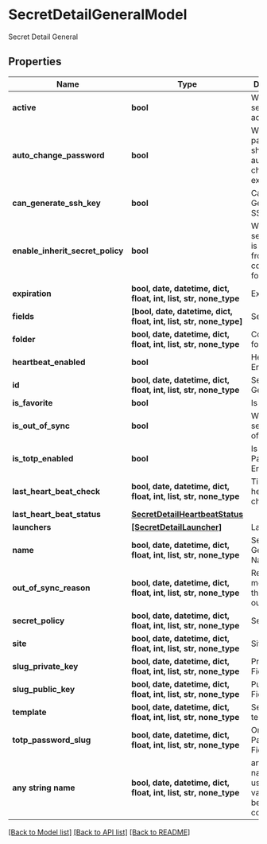 # SecretDetailGeneralModel

Secret Detail General

## Properties
Name | Type | Description | Notes
------------ | ------------- | ------------- | -------------
**active** | **bool** | Whether the secret is active | [optional] 
**auto_change_password** | **bool** | Whether the password should automatically change upon expiration. | [optional] 
**can_generate_ssh_key** | **bool** | Can Generate SSH Key | [optional] 
**enable_inherit_secret_policy** | **bool** | Whether the secret policy is inherited from the containing folder | [optional] 
**expiration** | **bool, date, datetime, dict, float, int, list, str, none_type** | Expiration | [optional] 
**fields** | **[bool, date, datetime, dict, float, int, list, str, none_type]** | Secret Fields | [optional] 
**folder** | **bool, date, datetime, dict, float, int, list, str, none_type** | Containing folder ID | [optional] 
**heartbeat_enabled** | **bool** | Heartbeat Enabled | [optional] 
**id** | **bool, date, datetime, dict, float, int, list, str, none_type** | Secret Detail General Id | [optional] 
**is_favorite** | **bool** | Is Favorite | [optional] 
**is_out_of_sync** | **bool** | Whether the secret is out of sync | [optional] 
**is_totp_enabled** | **bool** | Is One Time Password Enabled | [optional] 
**last_heart_beat_check** | **bool, date, datetime, dict, float, int, list, str, none_type** | Time of last heartbeat check | [optional] 
**last_heart_beat_status** | [**SecretDetailHeartbeatStatus**](SecretDetailHeartbeatStatus.md) |  | [optional] 
**launchers** | [**[SecretDetailLauncher]**](SecretDetailLauncher.md) | Launchers | [optional] 
**name** | **bool, date, datetime, dict, float, int, list, str, none_type** | Secret Detail General Name | [optional] 
**out_of_sync_reason** | **bool, date, datetime, dict, float, int, list, str, none_type** | Reason message if the secret is out of sync | [optional] 
**secret_policy** | **bool, date, datetime, dict, float, int, list, str, none_type** | Secret Policy | [optional] 
**site** | **bool, date, datetime, dict, float, int, list, str, none_type** | Site | [optional] 
**slug_private_key** | **bool, date, datetime, dict, float, int, list, str, none_type** | Private Key Field Slug | [optional] 
**slug_public_key** | **bool, date, datetime, dict, float, int, list, str, none_type** | Public Key Field Slug | [optional] 
**template** | **bool, date, datetime, dict, float, int, list, str, none_type** | Secret template | [optional] 
**totp_password_slug** | **bool, date, datetime, dict, float, int, list, str, none_type** | One Time Password Field Slug | [optional] 
**any string name** | **bool, date, datetime, dict, float, int, list, str, none_type** | any string name can be used but the value must be the correct type | [optional]

[[Back to Model list]](../README.md#documentation-for-models) [[Back to API list]](../README.md#documentation-for-api-endpoints) [[Back to README]](../README.md)


